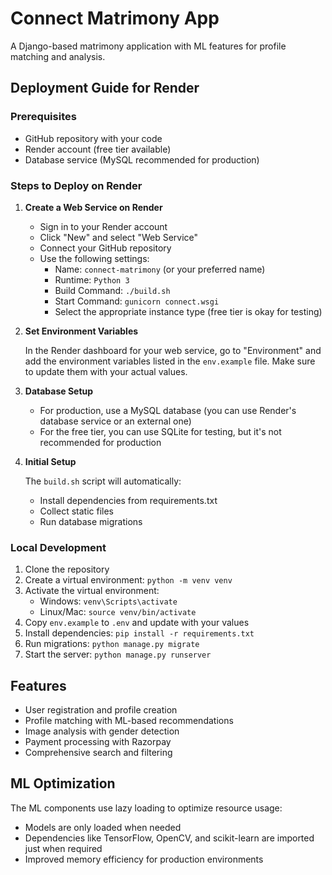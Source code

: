 # Connect Matrimony App

A Django-based matrimony application with ML features for profile matching and analysis.

## Deployment Guide for Render

### Prerequisites

- GitHub repository with your code
- Render account (free tier available)
- Database service (MySQL recommended for production)

### Steps to Deploy on Render

1. **Create a Web Service on Render**

   - Sign in to your Render account
   - Click "New" and select "Web Service"
   - Connect your GitHub repository
   - Use the following settings:
     - Name: `connect-matrimony` (or your preferred name)
     - Runtime: `Python 3`
     - Build Command: `./build.sh`
     - Start Command: `gunicorn connect.wsgi`
     - Select the appropriate instance type (free tier is okay for testing)

2. **Set Environment Variables**

   In the Render dashboard for your web service, go to "Environment" and add the environment variables listed in the `env.example` file. Make sure to update them with your actual values.

3. **Database Setup**

   - For production, use a MySQL database (you can use Render's database service or an external one)
   - For the free tier, you can use SQLite for testing, but it's not recommended for production

4. **Initial Setup**

   The `build.sh` script will automatically:
   - Install dependencies from requirements.txt
   - Collect static files
   - Run database migrations

### Local Development

1. Clone the repository
2. Create a virtual environment: `python -m venv venv`
3. Activate the virtual environment:
   - Windows: `venv\Scripts\activate`
   - Linux/Mac: `source venv/bin/activate`
4. Copy `env.example` to `.env` and update with your values
5. Install dependencies: `pip install -r requirements.txt`
6. Run migrations: `python manage.py migrate`
7. Start the server: `python manage.py runserver`

## Features

- User registration and profile creation
- Profile matching with ML-based recommendations
- Image analysis with gender detection
- Payment processing with Razorpay
- Comprehensive search and filtering

## ML Optimization

The ML components use lazy loading to optimize resource usage:
- Models are only loaded when needed
- Dependencies like TensorFlow, OpenCV, and scikit-learn are imported just when required
- Improved memory efficiency for production environments 